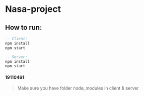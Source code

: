 # Nasa-project
## How to run: 
```hs
-- Client:
npm install
npm start

-- Server:
npm install
npm start
```

#### 19110461
> Make sure you have folder node_modules in client & server
